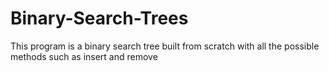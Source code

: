 # Binary-Search-Trees
This program is a binary search tree built from scratch with all the possible methods such as insert and remove
